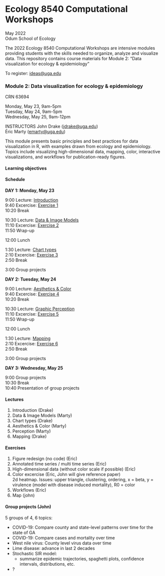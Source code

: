 
<!-- README.md is generated from README.Rmd. Please edit that file -->

# Ecology 8540 Computational Workshops

May 2022  
Odum School of Ecology

The 2022 Ecology 8540 Computational Workshops are intensive modules
providing students with the skills needed to organize, analyze and
visualize data. This repository contains course materials for Module 2:
“Data visualization for ecology & epidemiology”

To register: <ideas@uga.edu>

### Module 2: Data visualization for ecology & epidemiology

CRN 63694

Monday, May 23, 9am-5pm  
Tuesday, May 24, 9am-5pm  
Wednesday, May 25, 9am-12pm

INSTRUCTORS John Drake (<jdrake@uga.edu>)  
Éric Marty (<emarty@uga.edu>)

This module presents basic principles and best practices for data
visualization in R, with examples drawn from ecology and epidemiology.
Topics include visualizing high-dimensional data, mapping, color,
interactive visualizations, and workflows for publication-ready figures.

#### Learning objectives

#### Schedule

**DAY 1: Monday, May 23**

9:00 Lecture: [Introduction]()  
9:40 Excercise: [Exercise 1]()  
10:20 Break

10:30 Lecture: [Data & Image Models]()  
11:10 Excercise: [Exercise 2]()  
11:50 Wrap-up

12:00 Lunch

1:30 Lecture: [Chart types]()  
2:10 Excercise: [Exercise 3]()  
2:50 Break

3:00 Group projects

**DAY 2: Tuesday, May 24**

9:00 Lecture: [Aesthetics & Color]()  
9:40 Excercise: [Exercise 4]()  
10:20 Break

10:30 Lecture: [Graphic Perception]()  
11:10 Excercise: [Exercise 5]()  
11:50 Wrap-up

12:00 Lunch

1:30 Lecture: [Mapping]()  
2:10 Excercise: [Exercise 6]()  
2:50 Break

3:00 Group projects

**DAY 3: Wednesday, May 25**

9:00 Group projects  
10:30 Break  
10:40 Presentation of group projects

#### Lectures

1.  Introduction (Drake)  
2.  Data & Image Models (Marty)
3.  Chart types (Drake)
4.  Aesthetics & Color (Marty)
5.  Perception (Marty)
6.  Mapping (Drake)

#### Exercises

1.  Figure redesign (no code) (Eric)  
2.  Annotated time series / multi time series (Eric)  
3.  High-dimensional data (without color scale if possible) (Eric)  
4.  Color excercise (Eric, John will give reference paper)  
    2d heatmap. Issues: upper triangle, clustering, ordering, x = beta,
    y = virulence (model with disease induced mortality), R0 = color  
5.  Workflows (Eric)  
6.  Map (john)

#### Group projects (John)

5 groups of 4, 6 topics:

-   COVID-19: Compare county and state-level patterns over time for the
    state of GA  
-   COVID-19: Compare cases and mortality over time  
-   West nile virus: County level virus data over time
-   Lime disease: advance in last 2 decades
-   Stochastic SIR model:
    -   summarize epidemic trajectories, spaghetti plots, confidence
        intervals, distributions, etc.
-   ?
